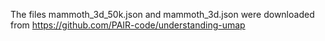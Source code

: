The files mammoth_3d_50k.json and mammoth_3d.json were downloaded from https://github.com/PAIR-code/understanding-umap

